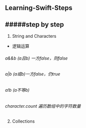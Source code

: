 ## Learning-Swift-Steps
#####step by step
----

1. String and Characters
 - 逻辑运算
 ###### a&&b (a且b) 一方false，则false
 ###### a|b (a或b)一方false，仍true
 ###### a!b  (a不等b)
 ###### character.count 遍历数组中的字符数量
 
2. Collections

